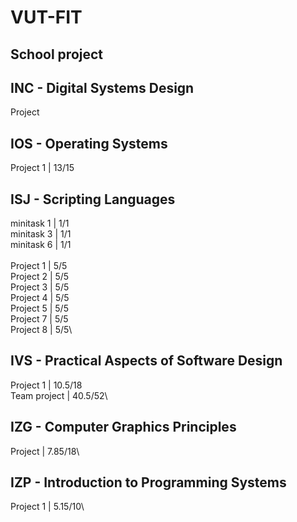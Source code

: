 # VUT-FIT
School project
--------------------
INC - Digital Systems Design
--------------------
Project

IOS - Operating Systems
--------------------
Project 1  | 13/15

ISJ - Scripting Languages
-------------------
minitask 1   | 1/1\
minitask 3   | 1/1\
minitask 6   | 1/1\
\
Project 1    | 5/5\
Project 2    | 5/5\
Project 3    | 5/5\
Project 4    | 5/5\
Project 5    | 5/5\
Project 7    | 5/5\
Project 8    | 5/5\

IVS - Practical Aspects of Software Design
---------------------------
Project 1    | 10.5/18\
Team project | 40.5/52\

IZG - Computer Graphics Principles
--------
Project      | 7.85/18\

IZP - Introduction to Programming Systems
----
Project 1    | 5.15/10\
